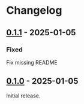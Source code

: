 # Changelog

## [0.1.1] - 2025-01-05

### Fixed

Fix missing README

## [0.1.0] - 2025-01-05

Initial release.

[0.1.1]: https://github.com/shellicar/build-version/releases/tag/0.1.1
[0.1.0]: https://github.com/shellicar/build-version/releases/tag/0.1.0
